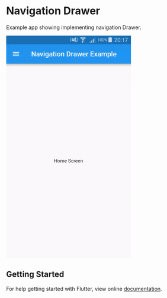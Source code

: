 # Navigation Drawer

Example app showing implementing navigation Drawer.

<img src="demo_img.gif" height="600em" />


## Getting Started

For help getting started with Flutter, view online [documentation](http://flutter.dev/).